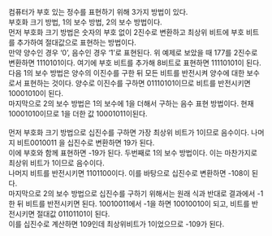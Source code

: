 컴퓨터가 부호 있는 정수를 표현하기 위해 3가지 방법이 있다. <br>
부호화 크기 방법, 1의 보수 방법, 2의 보수 방법이다. <br>
먼저 부호화 크기 방법은 숫자의 부호 없이 2진수로 변환하고 최상위 비트에 부호 비트를 추가하여 절대값으로 표현하는 방법이다. <br>
만약 양수인 경우 ‘0’, 음수인 경우 ‘1’로 표현된다. 위 예제로 보았을 때 177를 2진수로 변환하면 1110101이다. 여기에 부호 비트를 추가해  8비트로 표현하면 11110101이 된다. <br>
다음 1의 보수 방법은 양수의 이진수를 구한 뒤 모든 비트를 반전시켜 양수에 대한 보수로서 표현하는 것이다. 양수로 이진수를 구하면 01110101이므로 비트를 반전시키면 10001010이 된다. <br>
마지막으로 2의 보수 방법은 1의 보수에 1을 더해서 구하는 음수 표현 방법이다. 현재 10001010이므로 1을 더한 값 10001011이된다.<br>
<br>
먼저 부호화 크기 방법으로 십진수를 구하면 가장 최상위 비트가 1이므로 음수이다. 나머지 비트0010011 을 십진수로 변환하면 19가 된다. <br>
이에 부호와 함께 표현하면 -19가 된다. 두번째로 1의 보수 방법이다. 이는 마찬가지로 최상위 비트가 1이므로 음수이다. <br>
나머지 비트를 반전시키면 1101100이다. 이를 바탕으로 십진수로 변환하면 -108이 된다. <br>
마지막으로 2의 보수 방법으로 십진수를 구하기 위해서는 원래 식과 반대로 결과에서 -1 한 뒤 비트를 반전시키면 된다. 10010011에서 -1을 하면 10010010이 되고, 비트를 반전시키면 절대값 01101101이 된다. <br>
이를 십진수로 계산하면 109인데 최상위비트가 1이었으므로 -109가 된다. <br>
<br>
